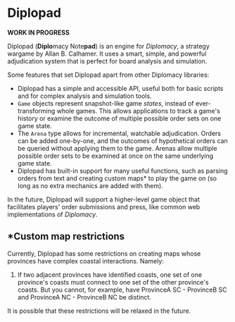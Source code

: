 # Diplopad

**WORK IN PROGRESS**

Diplopad (**Diplo**macy Note**pad**) is an engine for *Diplomacy*, a strategy wargame by Allan B. Calhamer. It uses a smart, simple, and powerful adjudication system that is perfect for board analysis and simulation.

Some features that set Diplopad apart from other Diplomacy libraries:

* Diplopad has a simple and accessible API, useful both for basic scripts and for complex analysis and simulation tools.
* `Game` objects represent snapshot-like game *states*, instead of ever-transforming whole games. This allows applications to track a game's history or examine the outcome of multiple possible order sets on one game state.
* The `Arena` type allows for incremental, watchable adjudication. Orders can be added one-by-one, and the outcomes of hypothetical orders can be queried without applying them to the game. Arenas allow multiple possible order sets to be examined at once on the same underlying game state.
* Diplopad has built-in support for many useful functions, such as parsing orders from text and creating custom maps* to play the game on (so long as no extra mechanics are added with them).

In the future, Diplopad will support a higher-level game object that facilitates players' order submissions and press, like common web implementations of *Diplomacy*.

## *Custom map restrictions

Currently, Diplopad has some restrictions on creating maps whose provinces have complex coastal interactions. Namely:
1. If two adjacent provinces have identified coasts, one set of one province's coasts must connect to one set of the other province's coasts. But you cannot, for example, have ProvinceA SC - ProvinceB SC and ProvinceA NC - ProvinceB NC be distinct.

It is possible that these restrictions will be relaxed in the future.
